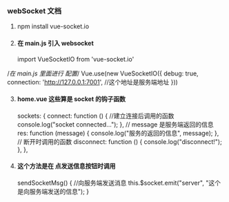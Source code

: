 ### webSocket 文档

1. npm install vue-socket.io

2. #### 在 main.js 引入 websocket
   import VueSocketIO from 'vue-socket.io'

/_在 main.js 里面进行 配置_/
Vue.use(new VueSocketIO({
debug: true,
connection: 'http://127.0.0.1:7001', //这个地址是服务端地址
}))

3. #### home.vue 这些算是 socket 的钩子函数

   sockets: {
   connect: function () {
   //建立连接后调用的函数
   console.log("socket connected...");
   },
   // message 是服务端返回的信息
   res: function (message) {
   console.log("服务的返回的信息", message);
   },
   // 断开时调用的函数
   disconnect: function () {
   console.log("disconnect!");
   },
   },

4. #### 这个方法是在 点发送信息按钮时调用
   sendSocketMsg() {
   //向服务端发送消息
   this.$socket.emit("server", "这个是向服务端发送的信息");
   }

